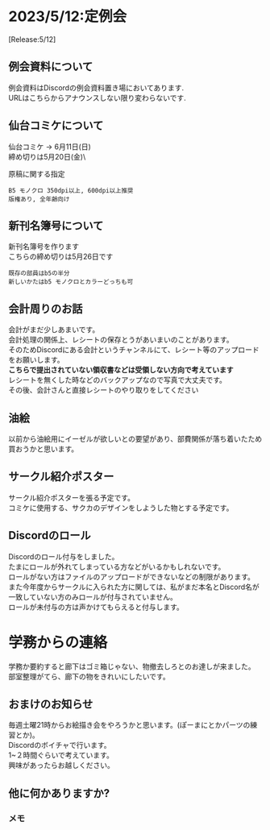# 2023/5/12:定例会
[Release:5/12]


## 例会資料について
例会資料はDiscordの例会資料置き場においてあります.\
URLはこちらからアナウンスしない限り変わらないです.

## 仙台コミケについて
仙台コミケ -> 6月11日(日)\
締め切りは5月20日(金)\

原稿に関する指定
```
B5 モノクロ 350dpi以上, 600dpi以上推奨
版権あり, 全年齢向け
```

## 新刊名簿号について
新刊名簿号を作ります\
こちらの締め切りは5月26日です
```
既存の部員はb5の半分
新しいかたはb5 モノクロとカラーどっちも可
```
## 会計周りのお話
会計がまだ少しあまいです。\
会計処理の関係上、レシートの保存とうがあいまいのことがあります。\
そのためDiscordにある会計というチャンネルにて、レシート等のアップロードをお願いします。\
**こちらで提出されていない領収書などは受領しない方向で考えています**\
レシートを無くした時などのバックアップなので写真で大丈夫です。\
その後、会計さんと直接レシートのやり取りをしてください

## 油絵
以前から油絵用にイーゼルが欲しいとの要望があり、部費関係が落ち着いたため買おうかと思います。
## サークル紹介ポスター
サークル紹介ポスターを張る予定です。\
コミケに使用する、サクカのデザインをしようした物とする予定です。
## Discordのロール
Discordのロール付与をしました。\
たまにロールが外れてしまっている方などがいるかもしれないです。\
ロールがない方はファイルのアップロードができないなどの制限があります。\
また今年度からサークルに入られた方に関しては、私がまだ本名とDiscord名が一致していない方のみロールが付与されていません。\
ロールが未付与の方は声かけてもらえると付与します。
# 学務からの連絡
学務か要約すると廊下はゴミ箱じゃない、物撤去しろとのお達しが来ました。\
部室整理がてら、廊下の物をきれいにしたいです。

## おまけのお知らせ
毎週土曜21時からお絵描き会をやろうかと思います。(ぽーまにとかパーツの練習とか)。\
Discordのボイチャで行います。\
1~２時間ぐらいで考えています。\
興味があったらお越しください。

## 他に何かありますか?

### メモ
